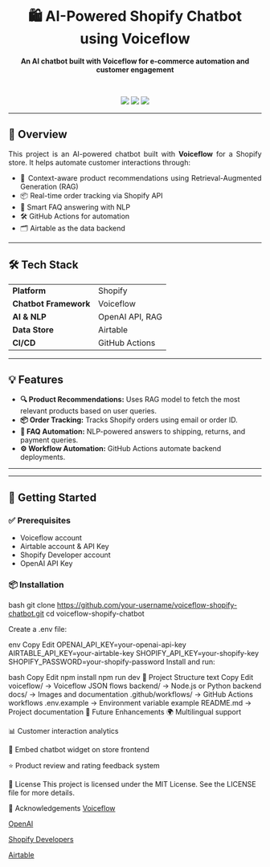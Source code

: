 <h1 align="center">🛍️ AI-Powered Shopify Chatbot using Voiceflow</h1>
<p align="center">
  <b>An AI chatbot built with Voiceflow for e-commerce automation and customer engagement</b>
</p>

<br/>

<p align="center">
  <img src="https://img.shields.io/badge/Platform-Shopify-green?style=for-the-badge" />
  <img src="https://img.shields.io/badge/Built%20With-Voiceflow-blueviolet?style=for-the-badge" />
  <img src="https://img.shields.io/badge/Uses-RAG%20Model-orange?style=for-the-badge" />
</p>

---

## 🚀 Overview

<div align="justify">

This project is an AI-powered chatbot built with <strong>Voiceflow</strong> for a Shopify store. It helps automate customer interactions through:

- 🧠 Context-aware product recommendations using Retrieval-Augmented Generation (RAG)
- 📦 Real-time order tracking via Shopify API
- 🤖 Smart FAQ answering with NLP
- 🛠️ GitHub Actions for automation
- 🗂️ Airtable as the data backend

</div>

---

## 🛠️ Tech Stack

<table>
  <tr>
    <td><b>Platform</b></td>
    <td>Shopify</td>
  </tr>
  <tr>
    <td><b>Chatbot Framework</b></td>
    <td>Voiceflow</td>
  </tr>
  <tr>
    <td><b>AI & NLP</b></td>
    <td>OpenAI API, RAG</td>
  </tr>
  <tr>
    <td><b>Data Store</b></td>
    <td>Airtable</td>
  </tr>
  <tr>
    <td><b>CI/CD</b></td>
    <td>GitHub Actions</td>
  </tr>
</table>

---

## 💡 Features

<ul>
  <li><b>🔍 Product Recommendations:</b> Uses RAG model to fetch the most relevant products based on user queries.</li>
  <li><b>📦 Order Tracking:</b> Tracks Shopify orders using email or order ID.</li>
  <li><b>🤖 FAQ Automation:</b> NLP-powered answers to shipping, returns, and payment queries.</li>
  <li><b>⚙️ Workflow Automation:</b> GitHub Actions automate backend deployments.</li>
</ul>

---


---

## 🧪 Getting Started

### ✅ Prerequisites

- Voiceflow account
- Airtable account & API Key
- Shopify Developer account
- OpenAI API Key

### 📦 Installation

bash
git clone https://github.com/your-username/voiceflow-shopify-chatbot.git
cd voiceflow-shopify-chatbot

Create a .env file:

env
Copy
Edit
OPENAI_API_KEY=your-openai-api-key
AIRTABLE_API_KEY=your-airtable-key
SHOPIFY_API_KEY=your-shopify-key
SHOPIFY_PASSWORD=your-shopify-password
Install and run:

bash
Copy
Edit
npm install
npm run dev
📂 Project Structure
text
Copy
Edit
voiceflow/              → Voiceflow JSON flows
backend/                → Node.js or Python backend
docs/                   → Images and documentation
.github/workflows/      → GitHub Actions workflows
.env.example            → Environment variable example
README.md               → Project documentation
🧠 Future Enhancements
🌍 Multilingual support

📊 Customer interaction analytics

💬 Embed chatbot widget on store frontend

⭐ Product review and rating feedback system

📄 License
This project is licensed under the MIT License. See the LICENSE file for more details.

🙏 Acknowledgements
<a href="https://www.voiceflow.com/" target="_blank">Voiceflow</a>

<a href="https://openai.com/" target="_blank">OpenAI</a>

<a href="https://shopify.dev/" target="_blank">Shopify Developers</a>

<a href="https://airtable.com/" target="_blank">Airtable</a>
